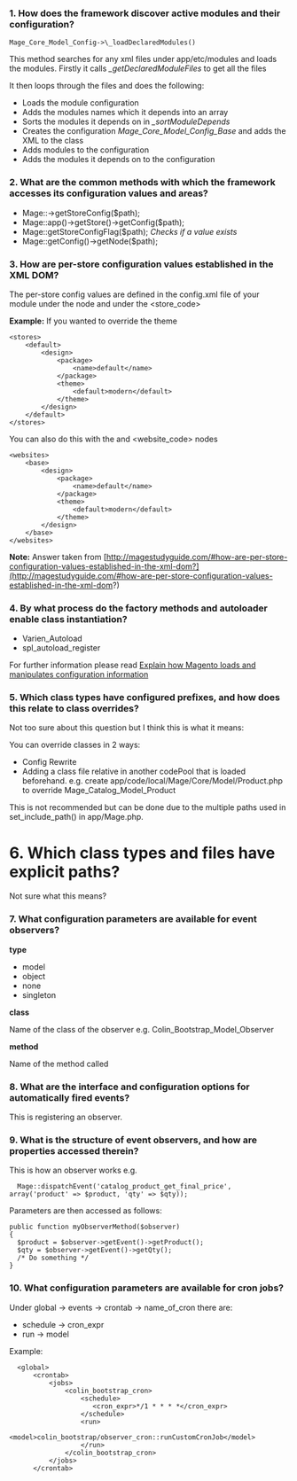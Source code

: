 ### 1. How does the framework discover active modules and their configuration?


    Mage_Core_Model_Config->\_loadDeclaredModules()


This method searches for any xml files under app/etc/modules and loads the modules.
Firstly it calls *\_getDeclaredModuleFiles* to get all the files

It then loops through the files and does the following:

- Loads the module configuration
- Adds the modules names which it depends into an array
- Sorts the modules it depends on in *_sortModuleDepends*
- Creates the configuration *Mage_Core_Model_Config_Base* and adds the XML *<config><modules/></config>* to the class
- Adds modules to the configuration
- Adds the modules it depends on to the configuration

### 2. What are the common methods with which the framework accesses its configuration values and areas?


- Mage::->getStoreConfig($path);
- Mage::app()->getStore()->getConfig($path);
- Mage::getStoreConfigFlag($path); *Checks if a value exists*
- Mage::getConfig()->getNode($path);


### 3. How are per-store configuration values established in the XML DOM?

The per-store config values are defined in the config.xml file of your module under the <stores> node and under the <store_code>

**Example:** If you wanted to override the theme

    <stores>
        <default>
            <design>
                <package>
                    <name>default</name>
                </package>
                <theme>
                    <default>modern</default>
                </theme>
            </design>
        </default>
    </stores>


You can also do this with the <websites> and <website_code> nodes


    <websites>
        <base>
            <design>
                <package>
                    <name>default</name>
                </package>
                <theme>
                    <default>modern</default>
                </theme>
            </design>
        </base>
    </websites>




**Note:** Answer taken from [http://magestudyguide.com/#how-are-per-store-configuration-values-established-in-the-xml-dom?](http://magestudyguide.com/#how-are-per-store-configuration-values-established-in-the-xml-dom?)


### 4. By what process do the factory methods and autoloader enable class instantiation?

- Varien_Autoload
- spl_autoload_register

For further information please read [Explain how Magento loads and manipulates configuration information](https://github.com/colinmurphy/magento-exam-notes/blob/master/1.%20Basics/2.%20Configuration/1.Explain%20how%20Magento%20loads%20and%20manipulates%20configuration%20information.md)

### 5. Which class types have configured prefixes, and how does this relate to class overrides?

Not too sure about this question but I think this is what it means:

You can override classes in 2 ways:

- Config Rewrite
- Adding a class file relative in another codePool that is loaded beforehand.
e.g. create app/code/local/Mage/Core/Model/Product.php to override Mage_Catalog_Model_Product

This is not recommended but can be done due to the multiple paths used in set_include_path() in app/Mage.php.


# 6. Which class types and files have explicit paths?

Not sure what this means?

### 7. What configuration parameters are available for event observers?

**type**

- model
- object
- none
- singleton

**class**

Name of the class of the observer e.g. Colin_Bootstrap_Model_Observer


**method**

Name of the method called

### 8. What are the interface and configuration options for automatically fired events?

This is registering an observer.

### 9. What is the structure of event observers, and how are properties accessed therein?

This is how an observer works e.g.

      Mage::dispatchEvent('catalog_product_get_final_price', array('product' => $product, 'qty' => $qty));


Parameters are then accessed as follows:

    public function myObserverMethod($observer)
    {
      $product = $observer->getEvent()->getProduct();
      $qty = $observer->getEvent()->getQty();
      /* Do something */
    }

### 10. What configuration parameters are available for cron jobs?

Under global -> events -> crontab -> name_of_cron there are:

- schedule -> cron_expr
- run -> model

Example:

      <global>
          <crontab>
              <jobs>
                  <colin_bootstrap_cron>
                      <schedule>
                         <cron_expr>*/1 * * * *</cron_expr>
                      </schedule>
                      <run>
                          <model>colin_bootstrap/observer_cron::runCustomCronJob</model>
                      </run>
                  </colin_bootstrap_cron>
              </jobs>
          </crontab>
